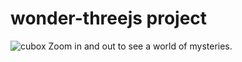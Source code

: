 # wonder-threejs project
![cubox](https://github.com/Mxk01/cubox/assets/61979889/9c216452-e155-4d31-bbad-32c66a8f0eb2)
Zoom in and out to see a world of mysteries.

